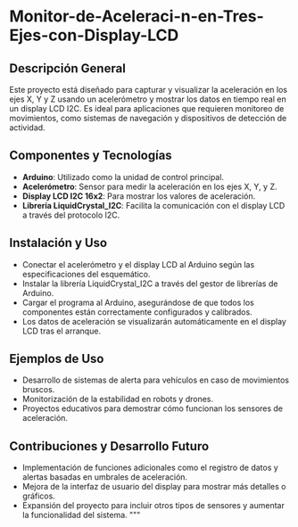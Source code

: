 # Monitor-de-Aceleraci-n-en-Tres-Ejes-con-Display-LCD
## Descripción General
Este proyecto está diseñado para capturar y visualizar la aceleración en los ejes X, Y y Z usando un acelerómetro y mostrar los datos en tiempo real en un display LCD I2C. Es ideal para aplicaciones que requieren monitoreo de movimientos, como sistemas de navegación y dispositivos de detección de actividad.

## Componentes y Tecnologías
- **Arduino**: Utilizado como la unidad de control principal.
- **Acelerómetro**: Sensor para medir la aceleración en los ejes X, Y, y Z.
- **Display LCD I2C 16x2**: Para mostrar los valores de aceleración.
- **Librería LiquidCrystal_I2C**: Facilita la comunicación con el display LCD a través del protocolo I2C.

## Instalación y Uso
- Conectar el acelerómetro y el display LCD al Arduino según las especificaciones del esquemático.
- Instalar la librería LiquidCrystal_I2C a través del gestor de librerías de Arduino.
- Cargar el programa al Arduino, asegurándose de que todos los componentes están correctamente configurados y calibrados.
- Los datos de aceleración se visualizarán automáticamente en el display LCD tras el arranque.

## Ejemplos de Uso
- Desarrollo de sistemas de alerta para vehículos en caso de movimientos bruscos.
- Monitorización de la estabilidad en robots y drones.
- Proyectos educativos para demostrar cómo funcionan los sensores de aceleración.

## Contribuciones y Desarrollo Futuro
- Implementación de funciones adicionales como el registro de datos y alertas basadas en umbrales de aceleración.
- Mejora de la interfaz de usuario del display para mostrar más detalles o gráficos.
- Expansión del proyecto para incluir otros tipos de sensores y aumentar la funcionalidad del sistema.
"""
